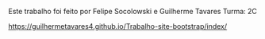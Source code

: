 Este trabalho foi feito por Felipe Socolowski e Guilherme Tavares
Turma: 2C

https://guilhermetavares4.github.io/Trabalho-site-bootstrap/index/
